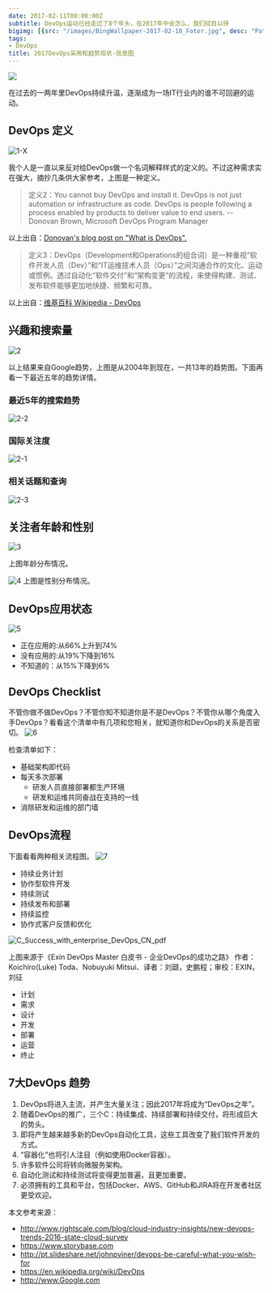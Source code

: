 ```yaml
---
date: 2017-02-11T00:00:00Z
subtitle: DevOps运动已经走过了8个年头，在2017年中会怎么，我们拭目以待
bigimg: [{src: "/images/BingWallpaper-2017-02-10_Fotor.jpg", desc: "Path"}]
tags:
- DevOps
title: 2017DevOps采用和趋势现状-信息图
---
```


![](/images/14868257964355.jpg)

在过去的一两年里DevOps持续升温，逐渐成为一场IT行业内的谁不可回避的运动。


## DevOps 定义

![1-X](/images/1-X.jpg)

我个人是一直以来反对给DevOps做一个名词解释样式的定义的。不过这种需求实在强大，摘抄几条供大家参考，上图是一种定义。


> 定义2：You cannot buy DevOps and install it. DevOps is not just automation or infrastructure as code. DevOps is people following a process enabled by products to deliver value to end users.   -- Donovan Brown, Microsoft DevOps Program Manager

以上出自：[Donovan's blog post on "What is DevOps".](http://www.donovanbrown.com/post/2015/09/01/what-is-devops)

> 定义3：DevOps（Development和Operations的组合词）是一种重视“软件开发人员（Dev）”和“IT运维技术人员（Ops）”之间沟通合作的文化、运动或惯例。透过自动化“软件交付”和“架构变更”的流程，来使得构建、测试、发布软件能够更加地快捷、频繁和可靠。

以上出自：[维基百科 Wikipedia - DevOps](http://zh.wikipedia.org/wiki/DevOps)

## 兴趣和搜索量

![2](/images/2.jpg)

以上结果来自Google趋势，上图是从2004年到现在，一共13年的趋势图。下面再看一下最近五年的趋势详情。

### 最近5年的搜索趋势
![2-2](/images/2-2.png)

### 国际关注度
![2-1](/images/2-1.png)


### 相关话题和查询
![2-3](/images/2-3.png)



## 关注者年龄和性别

![3](/images/3.jpg)

上图年龄分布情况。

![4](/images/4.jpg)
上图是性别分布情况。

## DevOps应用状态
![5](/images/5.jpg)

* 正在应用的:从66%上升到74%
* 没有应用的:从19%下降到16%
* 不知道的：从15%下降到6%

## DevOps Checklist
不管你做不做DevOps？不管你知不知道你是不是DevOps？不管你从哪个角度入手DevOps？看看这个清单中有几项和您相关，就知道你和DevOps的关系是否密切。
![6](/images/6.jpg)

检查清单如下：

* 基础架构即代码
* 每天多次部署
    * 研发人员直接部署都生产环境
    * 研发和运维共同奋战在支持的一线
* 消除研发和运维的部门墙


## DevOps流程

下面看看两种相关流程图。
![7](/images/7.jpg)

* 持续业务计划
* 协作型软件开发
* 持续测试
* 持续发布和部署
* 持续监控
* 协作式客户反馈和优化

![C_Success_with_enterprise_DevOps_CN_pdf](/images/C_Success_with_enterprise_DevOps_CN_pdf.jpg)

上图来源于《Exin DevOps Master 白皮书 - 企业DevOps的成功之路》 作者：Koichiro(Luke) Toda、Nobuyuki Mitsui、译者：刘颋，史鹏程；审校：EXIN，刘征

* 计划
* 需求
* 设计
* 开发
* 部署
* 运营
* 终止

## 7大DevOps 趋势

1. DevOps将进入主流，并产生大量关注；因此2017年将成为“DevOps之年”。
2. 随着DevOps的推广，三个C：持续集成、持续部署和持续交付，将形成巨大的势头。
3. 即将产生越来越多新的DevOps自动化工具，这些工具改变了我们软件开发的方式。
4. “容器化”也将引人注目（例如使用Docker容器）。
5. 许多软件公司将转向微服务架构。
6. 自动化测试和持续测试将变得更加普遍，且更加重要。
7. 必须拥有的工具和平台，包括Docker、AWS、GitHub和JIRA将在开发者社区更受欢迎。


本文参考来源：

* http://www.rightscale.com/blog/cloud-industry-insights/new-devops-trends-2016-state-cloud-survey
* https://www.storybase.com
* http://pt.slideshare.net/johnpviner/devops-be-careful-what-you-wish-for
* https://en.wikipedia.org/wiki/DevOps
* http://www.Google.com
